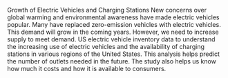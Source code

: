 Growth of Electric Vehicles and Charging Stations
New concerns over global warming and environmental awareness have made electric vehicles popular. Many have replaced zero-emission vehicles with electric vehicles. 
This demand will grow in the coming years. However, we need to increase supply to meet demand.  US electric vehicle inventory data to understand the increasing use of electric vehicles
and the availability of charging stations in various regions of the United States. This analysis helps predict the number of outlets needed in the future. 
The study also helps us know how much it costs and how it is available to consumers.

